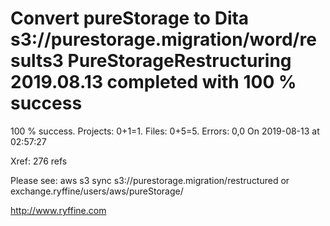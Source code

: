 # Convert pureStorage to Dita s3://purestorage.migration/word/results3 PureStorageRestructuring 2019.08.13 completed with 100 % success

100 % success. Projects: 0+1=1.  Files: 0+5=5. Errors: 0,0  On 2019-08-13 at 02:57:27

Xref: 276 refs

Please see: aws s3 sync s3://purestorage.migration/restructured or exchange.ryffine/users/aws/pureStorage/

http://www.ryffine.com
